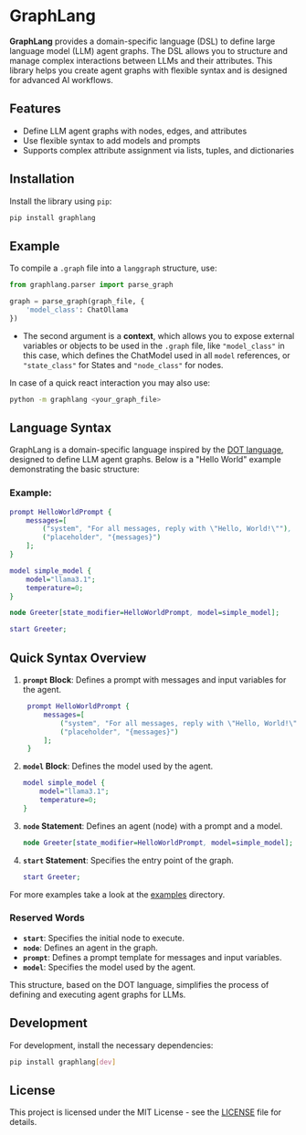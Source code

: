 # GraphLang

**GraphLang** provides a domain-specific language (DSL) to define large language model (LLM) agent graphs. The DSL allows you to structure and manage complex interactions between LLMs and their attributes. This library helps you create agent graphs with flexible syntax and is designed for advanced AI workflows.

## Features

- Define LLM agent graphs with nodes, edges, and attributes
- Use flexible syntax to add models and prompts
- Supports complex attribute assignment via lists, tuples, and dictionaries

## Installation

Install the library using `pip`:

```bash
pip install graphlang
```
## Example

To compile a `.graph` file into a `langgraph` structure, use:

```python
from graphlang.parser import parse_graph

graph = parse_graph(graph_file, {
    'model_class': ChatOllama
})
```

- The second argument is a **context**, which allows you to expose external variables or objects to be used in the `.graph` file, like `"model_class"` in this case, which defines the ChatModel used in all `model` references, or `"state_class"` for States and `"node_class"` for nodes.

In case of a quick react interaction you may also use:

```bash
python -m graphlang <your_graph_file>
```

## Language Syntax

GraphLang is a domain-specific language inspired by the [DOT language](https://graphviz.org/doc/info/lang.html), designed to define LLM agent graphs. Below is a "Hello World" example demonstrating the basic structure:

### Example:

```dot
prompt HelloWorldPrompt {
    messages=[
        ("system", "For all messages, reply with \"Hello, World!\""),
        ("placeholder", "{messages}")
    ];
}

model simple_model {
    model="llama3.1";
    temperature=0;
}

node Greeter[state_modifier=HelloWorldPrompt, model=simple_model];

start Greeter;
```

## Quick Syntax Overview

1. **`prompt` Block**: Defines a prompt with messages and input variables for the agent.
   ```dot
    prompt HelloWorldPrompt {
        messages=[
            ("system", "For all messages, reply with \"Hello, World!\""),
            ("placeholder", "{messages}")
        ];
    }
   ```

2. **`model` Block**: Defines the model used by the agent.
   ```dot
   model simple_model {
       model="llama3.1";
       temperature=0;
   }
   ```

3. **`node` Statement**: Defines an agent (node) with a prompt and a model.
   ```dot
   node Greeter[state_modifier=HelloWorldPrompt, model=simple_model];
   ```

4. **`start` Statement**: Specifies the entry point of the graph.
   ```dot
   start Greeter;
   ```

For more examples take a look at the [examples](examples) directory.

### Reserved Words

- **`start`**: Specifies the initial node to execute.
- **`node`**: Defines an agent in the graph.
- **`prompt`**: Defines a prompt template for messages and input variables.
- **`model`**: Specifies the model used by the agent.

This structure, based on the DOT language, simplifies the process of defining and executing agent graphs for LLMs.

## Development

For development, install the necessary dependencies:

```bash
pip install graphlang[dev]
```

## License

This project is licensed under the MIT License - see the [LICENSE](LICENSE) file for details.

